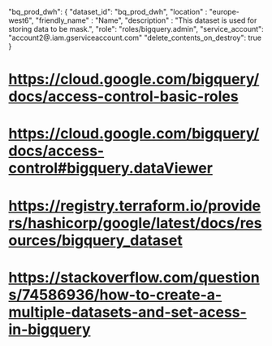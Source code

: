    "bq_prod_dwh": {
        "dataset_id": "bq_prod_dwh",
        "location" : "europe-west6",
        "friendly_name" : "Name",
        "description" : "This dataset is used for storing data to be mask.",
        "role": "roles/bigquery.admin",
        "service_account": "account2@<project>.iam.gserviceaccount.com"
        "delete_contents_on_destroy": true
    }

# https://cloud.google.com/bigquery/docs/access-control-basic-roles
# https://cloud.google.com/bigquery/docs/access-control#bigquery.dataViewer
# https://registry.terraform.io/providers/hashicorp/google/latest/docs/resources/bigquery_dataset
# https://stackoverflow.com/questions/74586936/how-to-create-a-multiple-datasets-and-set-acess-in-bigquery